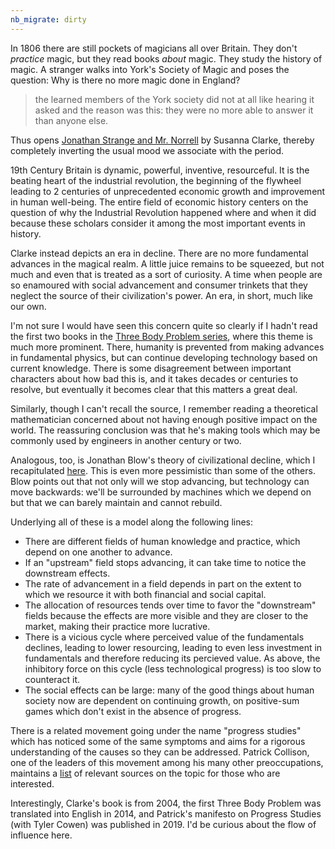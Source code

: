 ```yaml
---
nb_migrate: dirty
---
```


In 1806 there are still pockets of magicians all over Britain. They don't *practice* magic, but they read books *about* magic. They study the history of magic. A stranger walks into York's Society of Magic and poses the question: Why is there no more magic done in England?

> the learned members of the York society did not at all like hearing it asked and the reason was this: they were no more able to answer it than anyone else.

Thus opens [Jonathan Strange and Mr. Norrell](https://amzn.to/3enV17b) by Susanna Clarke, thereby completely inverting the usual mood we associate with the period. 

19th Century Britain is dynamic, powerful, inventive, resourceful. It is the beating heart of the industrial revolution, the beginning of the flywheel leading to 2 centuries of unprecedented economic growth and improvement in human well-being. The entire field of economic history centers on the question of why the Industrial Revolution happened where and when it did because these scholars consider it among the most important events in history.

Clarke instead depicts an era in decline. There are no more fundamental advances in the magical realm. A little juice remains to be squeezed, but not much and even that is treated as a sort of curiosity. A time when people are so enamoured with social advancement and consumer trinkets that they neglect the source of their civilization's power. An era, in short, much like our own.

I'm not sure I would have seen this concern quite so clearly if I hadn't read the first two books in the [Three Body Problem series](https://amzn.to/3fQZlMv), where this theme is much more prominent. There, humanity is prevented from making advances in fundamental physics, but can continue developing technology based on current knowledge. There is some disagreement between important characters about how bad this is, and it takes decades or centuries to resolve, but eventually it becomes clear that this matters a great deal.

Similarly, though I can't recall the source, I remember reading a theoretical mathematician concerned about not having enough positive impact on the world. The reassuring conclusion was that he's making tools which may be commonly used by engineers in another century or two. 

Analogous, too, is Jonathan Blow's theory of civilizational decline, which I recapitulated [here](https://louispotok.com/civilizational-memory-and-resilient-knowledge/). This is even more pessimistic than some of the others. Blow points out that not only will we stop advancing, but technology can move backwards: we'll be surrounded by machines which we depend on but that we can barely maintain and cannot rebuild. 

Underlying all of these is a model along the following lines:

* There are different fields of human knowledge and practice, which depend on one another to advance.
* If an "upstream" field stops advancing, it can take time to notice the downstream effects.
* The rate of advancement in a field depends in part on the extent to which we resource it with both financial and social capital.
* The allocation of resources tends over time to favor the "downstream" fields because the effects are more visible and they are closer to the market, making their practice more lucrative. 
* There is a vicious cycle where perceived value of the fundamentals declines, leading to lower resourcing, leading to even less investment in fundamentals and therefore reducing its percieved value. As above, the inhibitory force on this cycle (less technological progress) is too slow to counteract it.
* The social effects can be large: many of the good things about human society now are dependent on continuing growth, on positive-sum games which don't exist in the absence of progress.

There is a related movement going under the name "progress studies" which has noticed some of the same symptoms and aims for a rigorous understanding of the causes so they can be addressed. Patrick Collison, one of the leaders of this movement among his many other preoccupations, maintains a [list](https://patrickcollison.com/progress) of relevant sources on the topic for those who are interested.

Interestingly, Clarke's book is from 2004, the first Three Body Problem was translated into English in 2014, and Patrick's manifesto on Progress Studies (with Tyler Cowen) was published in 2019. I'd be curious about the flow of influence here.
